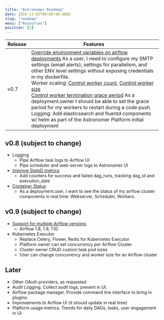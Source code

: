 ```yaml
---
title: "Astronomer Roadmap"
date: 2018-11-02T00:00:00.000Z
slug: "roadmap"
menu: ["Resources"]
position: [2]
---
```


| Release | Features |
|---------------------------|------------|
| v0.7 | [Override environment variables on airflow deployments](https://github.com/astronomerio/astronomer-ee/issues/117) As a user, I need to configure my SMTP settings (email alerts), settings for parallelism, and other ENV level settings without exposing credentials in my dockerfile.<br />Worker scaling: [Control worker count](https://github.com/astronomerio/astronomer-ee/issues/119), [Control worker size](https://github.com/astronomerio/astronomer-ee/issues/120)<br />[Control worker termination grace period](https://github.com/astronomerio/astronomer-ee/issues/123) As a deployment.owner I should be able to set the grace period for my workers to restart during a code push.<br />Logging: Add elasticsearch and fluentd components w/ helm as part of the Astronomer Platform initial deployment |

## v0.8 (subject to change)

* Logging
  * Pipe Airflow task logs to Airflow UI
  * Pipe scheduler and web-server logs to Astronomer UI
* [Improve StatsD metrics](https://github.com/astronomerio/incubator-airflow/issues/29)
  * Add counters for success and failed dag_runs, tracking dag_id and execution_date
* [Container Status](https://github.com/astronomerio/astronomer-ee/issues/124)
  * As a deployment.user, I want to see the status of my airflow cluster components in real time: Webserver, Scheduler, Workers.

## v0.9 (subject to change)

* [Support for multiple Airflow versions](https://github.com/astronomerio/astronomer/issues/131)
  * Airflow 1.8, 1.9, 1.10
* Kubernetes Executor
  * Replace Celery, Flower, Redis for Kubernetes Executor
  * Platform owner can set concurrency per Airflow Cluster
  * Cluster owner CRUD custom task pod sizes
  * User can change concurrency and worker size for an Airflow cluster

## Later

* Other OAuth providers, as requested
* Audit Logging. Collect audit logs, present in UI.
* Airflow package manager. Provide command line interface to bring in plugins.
* Improvements to Airflow UI (it should update in real time)
* Platform usage metrics. Trends for daily DAGs, tasks, user engagement in UI.
